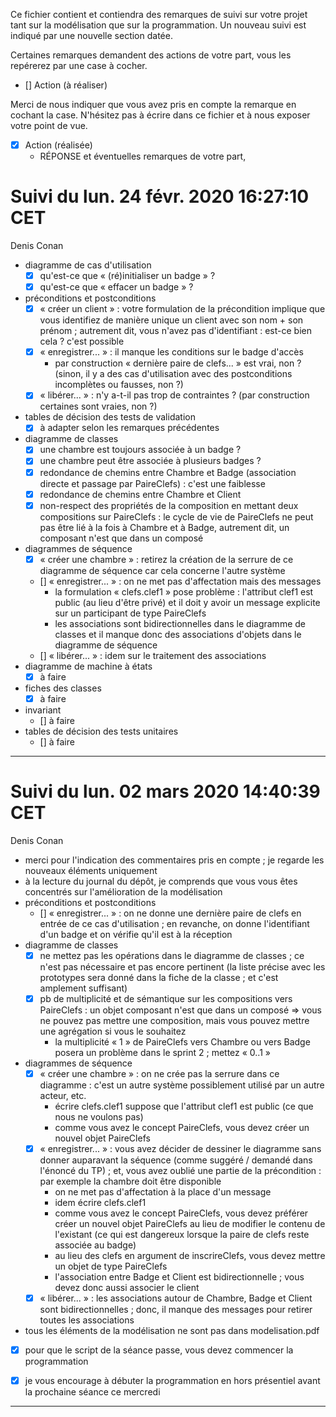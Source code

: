 Ce fichier contient et contiendra des remarques de suivi sur votre
projet tant sur la modélisation que sur la programmation. Un nouveau
suivi est indiqué par une nouvelle section datée.

Certaines remarques demandent des actions de votre part, vous les
repérerez par une case à cocher.

- []  Action (à réaliser) 

Merci de nous indiquer que vous avez pris en compte la remarque en
cochant la case. N'hésitez pas à écrire dans ce fichier et à nous
exposer votre point de vue.

- [x] Action (réalisée)
    - RÉPONSE et éventuelles remarques de votre part, 


# Suivi du lun. 24 févr. 2020 16:27:10 CET
Denis Conan
- diagramme de cas d'utilisation
    - [x] qu'est-ce que « (ré)initialiser un badge » ?
    - [x] qu'est-ce que « effacer un badge » ?
- préconditions et postconditions
    - [x] « créer un client » : votre formulation de la précondition implique
         que vous identifiez de manière unique un client avec son nom + son
         prénom ; autrement dit, vous n'avez pas d'identifiant : est-ce bien
         cela ? c'est possible
    - [x] « enregistrer... » : il manque les conditions sur le badge d'accès
         + par construction « dernière paire de clefs... » est vrai, non ?
           (sinon, il y a des cas d'utilisation avec des postconditions
            incomplètes ou fausses, non ?)
    - [x] « libérer... » : n'y a-t-il pas trop de contraintes ? (par construction
         certaines sont vraies, non ?)
- tables de décision des tests de validation
    - [x] à adapter selon les remarques précédentes
- diagramme de classes
    - [x] une chambre est toujours associée à un badge ?
    - [x] une chambre peut être associée à plusieurs badges ?
    - [x] redondance de chemins entre Chambre et Badge (association directe et
         passage par PaireClefs) : c'est une faiblesse
    - [x] redondance de chemins entre Chambre et Client
    - [x] non-respect des propriétés de la composition en mettant deux
         compositions sur PaireClefs : le cycle de vie de PaireClefs ne peut
         pas être lié à la fois à Chambre et à Badge, autrement dit, un
         composant n'est que dans un composé
- diagrammes de séquence
    - [x] « créer une chambre » : retirez la création de la serrure de ce
         diagramme de séquence car cela concerne l'autre système
    - [] « enregistrer... » : on ne met pas d'affectation mais des messages
         + la formulation « clefs.clef1 » pose problème : l'attribut clef1 est
           public (au lieu d'être privé) et il doit y avoir un message
           explicite sur un participant de type PaireClefs
         + les associations sont bidirectionnelles dans le diagramme de classes
           et il manque donc des associations d'objets dans le diagramme de
           séquence
    - [] « libérer... » : idem sur le traitement des associations
- diagramme de machine à états
    - [x] à faire
- fiches des classes
    - [x] à faire
- invariant
    - [] à faire
- tables de décision des tests unitaires
    - [] à faire

---

# Suivi du lun. 02 mars 2020 14:40:39 CET
Denis Conan
- merci pour l'indication des commentaires pris en compte ; je regarde les
  nouveaux éléments uniquement
- à la lecture du journal du dépôt, je comprends que vous vous êtes concentrés
  sur l'amélioration de la modélisation
- préconditions et postconditions
    - [] « enregistrer... » : on ne donne une dernière paire de clefs en
         entrée de ce cas d'utilisation ; en revanche, on donne l'identifiant
         d'un badge et on vérifie qu'il est à la réception
- diagramme de classes
    - [x] ne mettez pas les opérations dans le diagramme de classes ; ce n'est
         pas nécessaire et pas encore pertinent (la liste précise avec les
         prototypes sera donné dans la fiche de la classe ; et c'est amplement
         suffisant)
    - [x] pb de multiplicité et de sémantique sur les compositions vers
         PaireClefs : un objet composant n'est que dans un composé
         => vous ne pouvez pas mettre une composition, mais vous pouvez mettre
            une agrégation si vous le souhaitez
         + la multiplicité « 1 » de PaireClefs vers Chambre ou vers Badge
           posera un problème dans le sprint 2 ; mettez « 0..1 »
- diagrammes de séquence
    - [x] « créer une chambre » : on ne crée pas la serrure dans ce diagramme :
         c'est un autre système possiblement utilisé par un autre acteur, etc.
         + écrire clefs.clef1 suppose que l'attribut clef1 est public (ce que
           nous ne voulons pas)
         + comme vous avez le concept PaireClefs, vous devez créer
           un nouvel objet PaireClefs
    - [x] « enregistrer... » : vous avez décider de dessiner le diagramme sans
         donner auparavant la séquence (comme suggéré / demandé dans l'énoncé
         du TP) ; et, vous avez oublié une partie de la précondition : par
         exemple la chambre doit être disponible
         + on ne met pas d'affectation à la place d'un message
         + idem écrire clefs.clef1
         + comme vous avez le concept PaireClefs, vous devez préférer créer
           un nouvel objet PaireClefs au lieu de modifier le contenu de
           l'existant (ce qui est dangereux lorsque la paire de clefs reste
           associée au badge)
         + au lieu des clefs en argument de inscrireClefs, vous devez mettre
           un objet de type PaireClefs
         + l'association entre Badge et Client est bidirectionnelle ; vous
           devez donc aussi associer le client
    - [x] « libérer... » : les associations autour de Chambre, Badge et Client
         sont bidirectionnelles ; donc, il manque des messages pour retirer
         toutes les associations

- tous les éléments de la modélisation ne sont pas dans modelisation.pdf

- [x] pour que le script de la séance passe, vous devez commencer la programmation

- [x] je vous encourage à débuter la programmation en hors présentiel avant la
  prochaine séance ce mercredi

---

